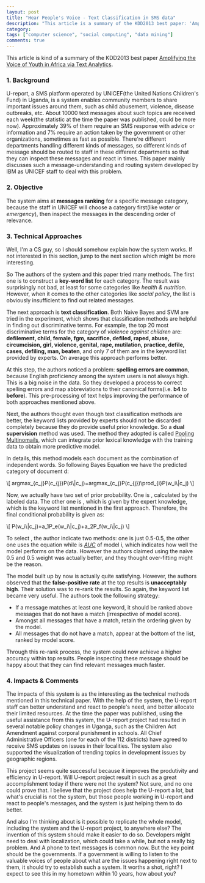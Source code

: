 ```yaml
---
layout: post
title: "Hear People's Voice - Text Classification in SMS data"
description: "This article is a summary of the KDD2013 best paper: 'Amplifying the Voice of Youth in Africa via Text Analytics'. It describes a system used to rank text messages so that people working in the U-report project in Uganga can discover and react to social issues faster and more efficiently. "
category: 
tags: ["computer science", "social computing", "data mining"]
comments: true
---
```


<script type="text/javascript"
  src="http://cdn.mathjax.org/mathjax/latest/MathJax.js?config=TeX-AMS-MML_HTMLorMML">
</script>
<script type="text/javascript"
   src="http://cdn.mathjax.org/mathjax/latest/MathJax.js?config=TeX-AMS-MML_HTMLorMML">
</script>


This article is kind of a summary of the KDD2013 best paper [Amplifying the Voice of Youth in Africa via Text Analytics](http://www.prem-melville.com/publications/unicef-kdd2013.pdf).    

### 1. Background  

U-report, a SMS platform operated by UNICEF(the United Nations Children's Fund) in Uganda, is a system enables community members to share important issues around them, such as child abusement, violence, disease outbreaks, etc. About 10000 text messages about such topics are received each week(the statistic at the time the paper was published, could be more now). Approximately 39% of them require an SMS response with advice or information and 7% require an action taken by the government or other organizations, sometimes as fast as possible. There're different departments handling different kinds of messages, so different kinds of message should be routed to staff in these different departments so that they can inspect these messages and react in times. This paper mainly discusses such a message-understanding and routing system developed by IBM as UNICEF staff to deal with this problem.    

### 2. Objective   

The system aims at **messages ranking** for a specific message category, because the staff in UNICEF will choose a category first(like *water* or *emergency*), then inspect the messages in the descending order of relevance.   

### 3. Technical Approaches  

Well, I'm a CS guy, so I should somehow explain how the system works. If not interested in this section, jump to the next section which might be more interesting. 

So The authors of the system and this paper tried many methods. The first one is to construct a **key-word list** for each category. The result was surprisingly not bad, at least for some categories like *health & nutrition*. However, when it comes to the other categories like *social policy*, the list is obviously insufficient to find out related messages.   

The next approach is **text classification**. Both Naive Bayes and SVM are tried in the experiment, which shows that classification methods are helpful in finding out discriminative terms. For example, the top 20 most discriminative terms for the category of *violence against children* are: **defilement, child, female, fgm, sacrifice, defiled, raped, abuse, circumcision, girl, violence, genital, rape, mutilation, practice, defile, cases, defiling, man, beaten**, and only 7 of them are in the keyword list provided by experts. On average this approach performs better.   

At this step, the authors noticed a problem: **spelling errors are common**, because English proficiency among the system users is not always high. This is a big noise in the data. So they developed a process to correct spelling errors and map abbreviations to their canonical forms(i.e. **b4** to **before**). This pre-processing of text helps improving the performance of both approaches mentioned above.  

Next, the authors thought even though text classification methods are better, the keyword lists provided by experts should not be discarded completely because they do provide useful prior knowledge. So a **dual supervision** method was used. The method they adopted is called [Pooling Multinomails](http://www.prem-melville.com/pooling-multinomials-kdd09.pdf), which can integrate prior lexical knowledge with the training data to obtain more predictive model.   

In details, this method models each document as the combination of independent words. So following Bayes Equation we have the predicted category of document d:  

<p>
\[
argmax_{c_j}P(c_{j})P(d\|c_j)=argmax_{c_j}P(c_{j})\prod_{i}P(w_i\|c_j)
\]
</p>

Now, we actually have two set of prior probability<script type="math/tex">P(w_i\|c_j)</script>. One is <script type="math/tex">P_e(w_i\|c_j)</script>, calculated by the labeled data. The other one is <script type="math/tex">P_f(w_i\|c_j)</script>, which is given by the expert knowledge, which is the keyword list mentioned in the first approach. Therefore, the final conditional probability is given as:  

<p>
\[
P(w_i\|c_j)=a_1P_e(w_i\|c_j)+a_2P_f(w_i\|c_j)
\]
</p>

To select <script type="math/tex">a_i</script>, the author indicate two methods: one is just 0.5-0.5, the other one uses the equation <script type="math/tex">a_i=log\frac{auc_i}{1 - auc_i}</script> while <script type="math/tex">auc_i</script> is [*AUC*](http://en.wikipedia.org/wiki/Area_under_the_curve_(pharmacokinetics)) of model i, which indicates how well the model performs on the data. However the authors claimed using the naive 0.5 and 0.5 weight was actually better, and they thought over-fitting might be the reason. 

The model built up by now is actually quite satisfying. However, the authors observed that the **false-positive rate** at the top results is **unacceptably high**. Their solution was to re-rank the results. So again, the keyword list became very useful. The authors took the following strategy:

- If a message matches at least one keyword, it should be ranked above messages that do not have a match (irrespective of model score).  
- Amongst all messages that have a match, retain the ordering given by the model.  
- All messages that do not have a match, appear at the bottom of the list, ranked by model score.  

Through this re-rank process, the system could now achieve a higher accuracy within top results. People inspecting these message should be happy about that they can find relevant messages much faster. 

### 4. Impacts & Comments
The impacts of this system is as the interesting as the technical methods mentioned in this technical paper. With the help of the system, the U-report staff can better understand and react to people's need, and better allocate their limited resources. At the time the paper was published, using the useful assistance from this system, the U-report project had resulted in several notable policy changes in Uganga, such as the Children Act Amendment against corporal punishment in schools. All Chief Administrative Officers (one for each of the 112 districts) have agreed to receive SMS updates on issues in their localities. The system also supported the visualization of trending topics in development issues by geographic regions.   

This project seems quite successful because it improves the produtivity and efficiency in U-report. Will U-report project result in such as a great accomplishment today if there were not the system? Not sure, and no one could prove that. I believe that the project does help the U-report a lot, but what's crucial is not the system, but those people working in U-report and react to people's messages, and the system is just helping them to do better. 

And also I'm thinking about is it possible to replicate the whole model, including the system and the U-report project, to anywhere else? The invention of this system should make it easier to do so. Developers might need to deal with localization, which could take a while, but not a really big problem. And A phone to text messages is common now. But the key point should be the governments. If a government is willing to listen to the valuable voices of people about what are the issues happening right next to them, it should try to establish such a system. It worths a shot, right? I expect to see this in my hometown within 10 years, how about you? 
 




